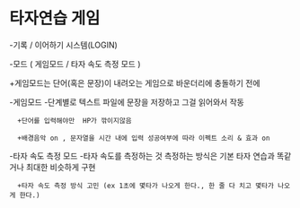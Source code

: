 # 타자연습 게임 

-기록 / 이어하기 시스템(LOGIN)

-모드 ( 게임모드 / 타자 속도 측정 모드 ) 

  +게임모드는 단어(혹은 문장)이 내려오는 게임으로 바운더리에 충돌하기 전에
  
-게임모드
  -단계별로 텍스트 파일에 문장을 저장하고 그걸 읽어와서 작동
  
      +단어를 입력해야만  HP가 깎이지않음 

      +배경음악 on , 문자열을 시간 내에 입력 성공여부에 따라 이펙트 소리 & 효과 on


-타자 속도 측정 모드
  -타자 속도를 측정하는 것 측정하는 방식은 기본 타자 연습과 똑같거나 최대한 비슷하게 구현
      
      +타자 속도 측정 방식 고민 (ex 1초에 몇타가 나오게 한다., 한 줄 다 치고 몇타가 나오게 한다.)
